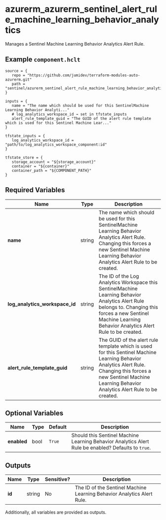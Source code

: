 # azurerm_azurerm_sentinel_alert_rule_machine_learning_behavior_analytics

Manages a Sentinel Machine Learning Behavior Analytics Alert Rule.

## Example `component.hclt`

```hcl
source = {
   repo = "https://github.com/jumidev/terraform-modules-auto-azurerm.git"   
   path = "sentinel/azurerm_sentinel_alert_rule_machine_learning_behavior_analytics"   
}

inputs = {
   name = "The name which should be used for this SentinelMachine Learning Behavior Analyti..."   
   # log_analytics_workspace_id → set in tfstate_inputs
   alert_rule_template_guid = "The GUID of the alert rule template which is used for this Sentinel Machine Lear..."   
}

tfstate_inputs = {
   log_analytics_workspace_id = "path/to/log_analytics_workspace_component:id"   
}

tfstate_store = {
   storage_account = "${storage_account}"   
   container = "${container}"   
   container_path = "${COMPONENT_PATH}"   
}

```

## Required Variables

| Name | Type |  Description |
| ---- | --------- |  ----------- |
| **name** | string |  The name which should be used for this SentinelMachine Learning Behavior Analytics Alert Rule. Changing this forces a new Sentinel Machine Learning Behavior Analytics Alert Rule to be created. | 
| **log_analytics_workspace_id** | string |  The ID of the Log Analytics Workspace this SentinelMachine Learning Behavior Analytics Alert Rule belongs to. Changing this forces a new Sentinel Machine Learning Behavior Analytics Alert Rule to be created. | 
| **alert_rule_template_guid** | string |  The GUID of the alert rule template which is used for this Sentinel Machine Learning Behavior Analytics Alert Rule. Changing this forces a new Sentinel Machine Learning Behavior Analytics Alert Rule to be created. | 

## Optional Variables

| Name | Type |  Default  |  Description |
| ---- | --------- |  ----------- | ----------- |
| **enabled** | bool |  `True`  |  Should this Sentinel Machine Learning Behavior Analytics Alert Rule be enabled? Defaults to `true`. | 



## Outputs

| Name | Type | Sensitive? | Description |
| ---- | ---- | --------- | --------- |
| **id** | string | No  | The ID of the Sentinel Machine Learning Behavior Analytics Alert Rule. | 

Additionally, all variables are provided as outputs.
